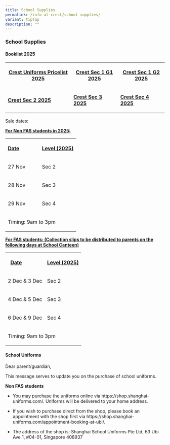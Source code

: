 ```yaml
---
title: School Supplies
permalink: /info-at-crest/school-supplies/
variant: tiptap
description: ""
---
```

<h3>School Supplies</h3>
<p></p>
<h4>Booklist 2025</h4>
<table style="minWidth: 75px">
<colgroup>
<col>
<col>
<col>
</colgroup>
<tbody>
<tr>
<th rowspan="1" colspan="1">
<p><a href="/files/CRES_PRICELIST_UNIFORMS___2025.pdf" rel="noopener nofollow" target="_blank">Crest Uniforms Pricelist 2025</a>
</p>
</th>
<th rowspan="1" colspan="1">
<p><a href="/files/Crest_Secondary_School_2025_Sec_1_G1.pdf" rel="noopener nofollow" target="_blank">Crest Sec 1 G1 2025</a>
</p>
</th>
<th rowspan="1" colspan="1">
<p><a href="/files/Crest_Secondary_School_2025_Sec_1_G2.pdf" rel="noopener nofollow" target="_blank">Crest Sec 1 G2 2025</a>
</p>
</th>
</tr>
<tr>
<td rowspan="1" colspan="1">
<p><strong><a href="/files/Crest_Secondary_School_2025_Sec_2.pdf" rel="noopener nofollow" target="_blank">Crest Sec 2 2025</a></strong>
</p>
</td>
<td rowspan="1" colspan="1">
<p><strong><a href="/files/Crest_Secondary_School_2025_Sec_3.pdf" rel="noopener nofollow" target="_blank">Crest Sec 3 2025</a></strong>
</p>
</td>
<td rowspan="1" colspan="1">
<p><strong><a href="/files/Crest_Secondary_School_2025_Sec_4.pdf" rel="noopener nofollow" target="_blank">Crest Sec 4 2025</a></strong>
</p>
</td>
</tr>
</tbody>
</table>
<p>Sale dates:</p>
<p><strong><u>For Non FAS students in 2025:</u></strong>
</p>
<table style="minWidth: 50px">
<colgroup>
<col>
<col>
</colgroup>
<tbody>
<tr>
<th rowspan="1" colspan="1">
<p><u>Date</u> &nbsp;&nbsp;&nbsp;&nbsp; &nbsp;&nbsp;&nbsp;&nbsp;&nbsp;&nbsp;&nbsp;</p>
</th>
<th rowspan="1" colspan="1">
<p><u>Level (2025)</u>
</p>
</th>
</tr>
<tr>
<td rowspan="1" colspan="1">
<p>27 Nov</p>
</td>
<td rowspan="1" colspan="1">
<p>Sec 2</p>
</td>
</tr>
<tr>
<td rowspan="1" colspan="1">
<p>28 Nov</p>
</td>
<td rowspan="1" colspan="1">
<p>Sec 3</p>
</td>
</tr>
<tr>
<td rowspan="1" colspan="1">
<p>29 Nov</p>
</td>
<td rowspan="1" colspan="1">
<p>Sec 4</p>
</td>
</tr>
<tr>
<td rowspan="1" colspan="2">
<p>Timing: 9am to 3pm</p>
</td>
</tr>
</tbody>
</table>
<p><strong><u>For FAS students: (Collection slips to be distributed to parents on the following days at School Canteen)</u></strong>
</p>
<table style="minWidth: 50px">
<colgroup>
<col>
<col>
</colgroup>
<tbody>
<tr>
<th rowspan="1" colspan="1">
<p><u>Date</u> &nbsp;&nbsp;&nbsp;&nbsp; &nbsp;&nbsp;&nbsp;&nbsp;&nbsp;&nbsp;&nbsp;</p>
</th>
<th rowspan="1" colspan="1">
<p><u>Level (2025)</u>
</p>
</th>
</tr>
<tr>
<td rowspan="1" colspan="1">
<p>2 Dec &amp; 3 Dec</p>
</td>
<td rowspan="1" colspan="1">
<p>Sec 2</p>
</td>
</tr>
<tr>
<td rowspan="1" colspan="1">
<p>4 Dec &amp; 5 Dec</p>
</td>
<td rowspan="1" colspan="1">
<p>Sec 3</p>
</td>
</tr>
<tr>
<td rowspan="1" colspan="1">
<p>6 Dec &amp; 9 Dec</p>
</td>
<td rowspan="1" colspan="1">
<p>Sec 4</p>
</td>
</tr>
<tr>
<td rowspan="1" colspan="2">
<p>Timing: 9am to 3pm</p>
</td>
</tr>
</tbody>
</table>
<h4>School Uniforms</h4>
<p>Dear parent/guardian,</p>
<p>This message serves to update you on the purchase of school uniforms.</p>
<p><strong>Non FAS students</strong>
</p>
<ul data-tight="true" class="tight">
<li>
<p>You may purchase the uniforms online via https://shop.shanghai-uniforms.com/.
Uniforms will be delivered to your home address.</p>
</li>
<li>
<p>If you wish to purchase direct from the shop, please book an appointment
with the shop first via https://shop.shanghai-uniforms.com/appointment-booking-at-ubi/.</p>
</li>
<li>
<p>The address of the shop is: Shanghai School Uniforms Pte Ltd, 63 Ubi Ave
1, #04-01, Singapore 408937</p>
</li>
</ul>
<p></p>